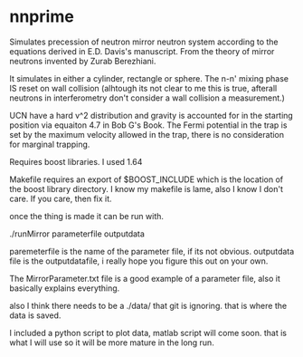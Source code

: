 # nnprime
Simulates precession of neutron mirror neutron system according to the equations derived in E.D. Davis's manuscript. From the theory of mirror neutrons invented by Zurab Berezhiani.

It simulates in either a cylinder, rectangle or sphere. The n-n' mixing phase IS reset on wall collision (alhtough its not clear to me this is true, afterall neutrons in interferometry don't consider a wall collision a measurement.)

UCN have a hard v^2 distribution and gravity is accounted for in the starting position via equaiton 4.7 in Bob G's Book. The Fermi potential in the trap is set by the maximum velocity allowed in the trap, there is no consideration for marginal trapping.  

Requires boost libraries. I used 1.64

Makefile requires an export of $BOOST_INCLUDE which is the location of the boost library directory.
I know my makefile is lame, also I know I don't care. If you care, then fix it.

once the thing is made it can be run with. 

./runMirror parameterfile outputdata

paremeterfile is the name of the parameter file, if its not obvious. 
outputdata file is the outputdatafile, i really hope you figure this out on your own. 

The MirrorParameter.txt file is a good example of a parameter file, also it basically explains everything.

also I think there needs to be a ./data/ that git is ignoring. that is where the data is saved.

I included a python script to plot data, matlab script will come soon. that is what I will use so it will be more mature in the long run. 

